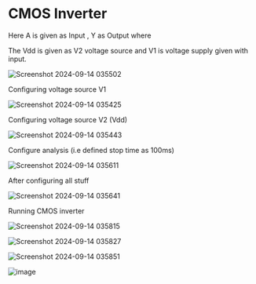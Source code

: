 # CMOS Inverter

Here A is given as Input , Y as Output where 

The Vdd is given as V2 voltage source and V1 is voltage supply given with input.

![Screenshot 2024-09-14 035502](https://github.com/user-attachments/assets/4f98cc4c-2223-4349-80cc-f7292022a521)

Configuring voltage source V1  

![Screenshot 2024-09-14 035425](https://github.com/user-attachments/assets/85ff5813-7ce6-46b9-95b7-d2201201acce)

Configuring voltage source V2 (Vdd) 

![Screenshot 2024-09-14 035443](https://github.com/user-attachments/assets/2d892dfd-ccb5-495d-8009-af4abb1f1b72)

Configure analysis (i.e defined stop time as 100ms)

![Screenshot 2024-09-14 035611](https://github.com/user-attachments/assets/5803f22f-afe8-4907-bef7-861b432e36d6)

After configuring all stuff

![Screenshot 2024-09-14 035641](https://github.com/user-attachments/assets/517e04e6-cd10-48b6-aafd-d650cc43d193)

Running CMOS inverter

![Screenshot 2024-09-14 035815](https://github.com/user-attachments/assets/015b40a1-aaca-4774-af48-71981a8dae84) 

![Screenshot 2024-09-14 035827](https://github.com/user-attachments/assets/c5dd4210-1fc0-42c2-9bc3-cbd61cf3b33e)

![Screenshot 2024-09-14 035851](https://github.com/user-attachments/assets/ba20112d-fde8-4315-a40d-57ac9b2783fe)

![image](https://github.com/user-attachments/assets/5ec7ea84-9da7-407b-b1da-2221c78cce79)
